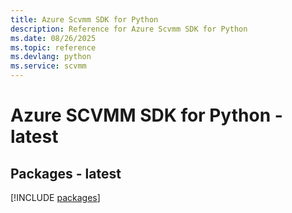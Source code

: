 ```yaml
---
title: Azure Scvmm SDK for Python
description: Reference for Azure Scvmm SDK for Python
ms.date: 08/26/2025
ms.topic: reference
ms.devlang: python
ms.service: scvmm
---
```

# Azure SCVMM SDK for Python - latest
## Packages - latest
[!INCLUDE [packages](scvmm-index.md)]